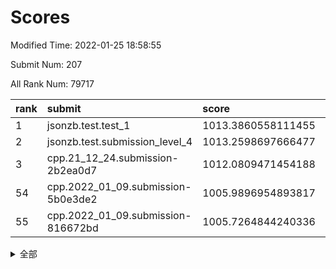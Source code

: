 # Scores

Modified Time: 2022-01-25 18:58:55

Submit Num: 207

All Rank Num: 79717

| rank |               submit               |       score        |       sigma        | pk_num |
| :--- | :--------------------------------- | :----------------- | :----------------- | :----- |
| 1    | jsonzb.test.test_1                 | 1013.3860558111455 | 0.779261687956689  | 1545   |
| 2    | jsonzb.test.submission_level_4     | 1013.2598697666477 | 0.8007559747875256 | 1536   |
| 3    | cpp.21_12_24.submission-2b2ea0d7   | 1012.0809471454188 | 0.7860810759989314 | 1547   |
| 54   | cpp.2022_01_09.submission-5b0e3de2 | 1005.9896954893817 | 0.7251778738423897 | 1542   |
| 55   | cpp.2022_01_09.submission-816672bd | 1005.7264844240336 | 0.7343080627466068 | 1542   |


<details>
<summary>全部</summary>

| rank |                 submit                 |       score        |       sigma        | pk_num |
| :--- | :------------------------------------- | :----------------- | :----------------- | :----- |
| 1    | jsonzb.test.test_1                     | 1013.3860558111455 | 0.779261687956689  | 1545   |
| 2    | jsonzb.test.submission_level_4         | 1013.2598697666477 | 0.8007559747875256 | 1536   |
| 3    | cpp.21_12_24.submission-2b2ea0d7       | 1012.0809471454188 | 0.7860810759989314 | 1547   |
| 4    | gobigger.level_3.submission_level_3_21 | 1011.867837575541  | 0.7844074310642071 | 1536   |
| 5    | gobigger.level_3.submission_level_3_2  | 1011.5023287228602 | 0.7776051068981923 | 1536   |
| 6    | gobigger.level_3.submission_level_3_33 | 1011.3682653773878 | 0.7908251005722914 | 1533   |
| 7    | gobigger.level_3.submission_level_3_43 | 1011.1994490498795 | 0.7806066815629723 | 1546   |
| 8    | gobigger.level_3.submission_level_3_10 | 1011.1796826582662 | 0.7734529443412297 | 1541   |
| 9    | gobigger.level_3.submission_level_3_41 | 1011.1585223344782 | 0.7810821610321018 | 1539   |
| 10   | gobigger.level_3.submission_level_3_47 | 1011.0775080349985 | 0.764765710316734  | 1541   |
| 11   | gobigger.level_3.submission_level_3_38 | 1011.0461466686191 | 0.7646167933703146 | 1538   |
| 12   | gobigger.level_3.submission_level_3_4  | 1010.9881021328049 | 0.7593591574905497 | 1542   |
| 13   | gobigger.level_3.submission_level_3_18 | 1010.9466747887533 | 0.7736570095785001 | 1541   |
| 14   | gobigger.level_3.submission_level_3_30 | 1010.7626766351822 | 0.7809821123099558 | 1537   |
| 15   | gobigger.level_3.submission_level_3_40 | 1010.7273927721402 | 0.7514089641276259 | 1542   |
| 16   | gobigger.level_3.submission_level_3_5  | 1010.6492751240637 | 0.8013707151607284 | 1543   |
| 17   | gobigger.level_3.submission_level_3_6  | 1010.6330362080924 | 0.7432072169943447 | 1537   |
| 18   | gobigger.level_3.submission_level_3_3  | 1010.6083919894753 | 0.7570045667707817 | 1539   |
| 19   | gobigger.level_3.submission_level_3_12 | 1010.543241052514  | 0.7712787298525456 | 1541   |
| 20   | gobigger.level_3.submission_level_3_27 | 1010.542317006928  | 0.7808616680254769 | 1543   |
| 21   | gobigger.level_3.submission_level_3_1  | 1010.4613307354371 | 0.7607482208156764 | 1539   |
| 22   | gobigger.level_3.submission_level_3_14 | 1010.4526362257895 | 0.7391297495365379 | 1537   |
| 23   | gobigger.level_3.submission_level_3_35 | 1010.4211311502352 | 0.780721917924379  | 1539   |
| 24   | gobigger.level_3.submission_level_3_23 | 1010.4139720061897 | 0.7667030925904887 | 1542   |
| 25   | gobigger.level_3.submission_level_3_24 | 1010.3949532859554 | 0.768940895437909  | 1545   |
| 26   | gobigger.level_3.submission_level_3_19 | 1010.3945338127355 | 0.7579644856331487 | 1543   |
| 27   | gobigger.level_3.submission_level_3_9  | 1010.301842353897  | 0.7741448160449467 | 1542   |
| 28   | gobigger.level_3.submission_level_3_7  | 1010.2952361171667 | 0.7623868184478991 | 1543   |
| 29   | gobigger.level_3.submission_level_3_26 | 1010.1650613300702 | 0.7473957664524778 | 1540   |
| 30   | gobigger.level_3.submission_level_3_29 | 1010.1527679825803 | 0.7432577423907304 | 1544   |
| 31   | gobigger.level_3.submission_level_3_34 | 1010.1277196542289 | 0.7782086092981392 | 1545   |
| 32   | gobigger.level_3.submission_level_3_39 | 1010.0982194093862 | 0.7510757453573185 | 1539   |
| 33   | gobigger.level_3.submission_level_3_25 | 1010.0051115010675 | 0.7431819070283314 | 1540   |
| 34   | gobigger.level_3.submission_level_3_44 | 1009.9697027394351 | 0.7687328759004997 | 1539   |
| 35   | gobigger.level_3.submission_level_3_13 | 1009.9409872588069 | 0.7528663766906847 | 1544   |
| 36   | gobigger.level_3.submission_level_3_46 | 1009.9095139114605 | 0.7439371948762744 | 1540   |
| 37   | gobigger.level_3.submission_level_3_42 | 1009.7776613564107 | 0.7543738640101058 | 1538   |
| 38   | gobigger.level_3.submission_level_3_37 | 1009.770464366405  | 0.7453170682965623 | 1540   |
| 39   | gobigger.level_3.submission_level_3_31 | 1009.7123454366011 | 0.7601572788019983 | 1547   |
| 40   | gobigger.level_3.submission_level_3_49 | 1009.5627488250873 | 0.7449347575593398 | 1537   |
| 41   | gobigger.level_3.submission_level_3_36 | 1009.4499807137598 | 0.7363401674663295 | 1538   |
| 42   | gobigger.level_3.submission_level_3_48 | 1009.4370885731383 | 0.7600272832563983 | 1541   |
| 43   | gobigger.level_3.submission_level_3_28 | 1009.3591228971757 | 0.7607232993912879 | 1545   |
| 44   | gobigger.level_3.submission_level_3_16 | 1009.3455235951982 | 0.7606852619083833 | 1540   |
| 45   | gobigger.level_3.submission_level_3_15 | 1009.0965954814035 | 0.7361736271597564 | 1539   |
| 46   | gobigger.level_3.submission_level_3_8  | 1009.0718773517362 | 0.7376863771500406 | 1543   |
| 47   | gobigger.level_3.submission_level_3_11 | 1009.0307063297212 | 0.7537219363638353 | 1536   |
| 48   | gobigger.level_3.submission_level_3_32 | 1008.9481594973591 | 0.7637539326547176 | 1536   |
| 49   | gobigger.level_3.submission_level_3_17 | 1008.9171292731801 | 0.74653140659524   | 1541   |
| 50   | gobigger.level_3.submission_level_3_22 | 1008.9152018888011 | 0.7534221961997039 | 1543   |
| 51   | gobigger.level_3.submission_level_3_0  | 1008.6535337443132 | 0.750599382508066  | 1541   |
| 52   | gobigger.level_3.submission_level_3_20 | 1008.5818171884973 | 0.7270965268182411 | 1543   |
| 53   | gobigger.level_3.submission_level_3_45 | 1008.4917481826265 | 0.7462751353257069 | 1542   |
| 54   | cpp.2022_01_09.submission-5b0e3de2     | 1005.9896954893817 | 0.7251778738423897 | 1542   |
| 55   | cpp.2022_01_09.submission-816672bd     | 1005.7264844240336 | 0.7343080627466068 | 1542   |
| 56   | gobigger.level_1.submission_level_1_13 | 1004.8417375977724 | 0.7144369419919111 | 1536   |
| 57   | gobigger.level_1.submission_level_1_40 | 1004.8125124062454 | 0.7308600272590947 | 1544   |
| 58   | gobigger.level_1.submission_level_1_21 | 1004.8087501316404 | 0.7168724035204296 | 1541   |
| 59   | gobigger.level_1.submission_level_1_49 | 1004.650312753132  | 0.7258430008523913 | 1538   |
| 60   | gobigger.level_1.submission_level_1_28 | 1004.6158434625793 | 0.7169104975261095 | 1537   |
| 61   | gobigger.level_1.submission_level_1_10 | 1004.0481087710477 | 0.7290688928382538 | 1541   |
| 62   | gobigger.level_1.submission_level_1_36 | 1004.0472243651083 | 0.7270559832673179 | 1536   |
| 63   | gobigger.level_1.submission_level_1_25 | 1004.0218040739412 | 0.7163497832077012 | 1535   |
| 64   | gobigger.level_1.submission_level_1_22 | 1003.9965209684592 | 0.7098121977055089 | 1542   |
| 65   | gobigger.level_1.submission_level_1_3  | 1003.9603689564026 | 0.7302137472898297 | 1539   |
| 66   | gobigger.level_1.submission_level_1_31 | 1003.84604728681   | 0.7286690880772361 | 1539   |
| 67   | gobigger.level_1.submission_level_1_30 | 1003.8231765616528 | 0.7196484912851351 | 1543   |
| 68   | gobigger.level_1.submission_level_1_46 | 1003.8183166603313 | 0.7107011621794855 | 1539   |
| 69   | gobigger.level_1.submission_level_1_41 | 1003.8072792344454 | 0.7184199312018327 | 1545   |
| 70   | gobigger.level_1.submission_level_1_32 | 1003.7075174239316 | 0.7162825071422595 | 1540   |
| 71   | gobigger.level_1.submission_level_1_4  | 1003.6750321563958 | 0.7153368599130918 | 1542   |
| 72   | gobigger.level_1.submission_level_1_8  | 1003.6661353361263 | 0.7261543592508801 | 1541   |
| 73   | gobigger.level_1.submission_level_1_34 | 1003.628427109452  | 0.7076140155610473 | 1541   |
| 74   | gobigger.level_1.submission_level_1_6  | 1003.6187298604522 | 0.7052256862979857 | 1537   |
| 75   | gobigger.level_1.submission_level_1_48 | 1003.6155394837708 | 0.7090774521635079 | 1540   |
| 76   | gobigger.level_1.submission_level_1_17 | 1003.5808739589589 | 0.7231843757500779 | 1546   |
| 77   | gobigger.level_1.submission_level_1_5  | 1003.4817610978643 | 0.7208628817706614 | 1535   |
| 78   | gobigger.level_1.submission_level_1_37 | 1003.4712352000065 | 0.7134985588648229 | 1544   |
| 79   | gobigger.level_1.submission_level_1_9  | 1003.4401300300536 | 0.7108539797515188 | 1535   |
| 80   | gobigger.level_1.submission_level_1_16 | 1003.3955206025437 | 0.7276270395817238 | 1541   |
| 81   | gobigger.level_1.submission_level_1_29 | 1003.388680198703  | 0.7232016749297769 | 1540   |
| 82   | gobigger.level_1.submission_level_1_19 | 1003.381933811753  | 0.7268934045635516 | 1543   |
| 83   | gobigger.level_1.submission_level_1_26 | 1003.3500775455387 | 0.7088436616415384 | 1540   |
| 84   | gobigger.level_1.submission_level_1_2  | 1003.3259103182052 | 0.7006932365988623 | 1540   |
| 85   | gobigger.level_1.submission_level_1_47 | 1003.3075367187093 | 0.7321626957033377 | 1546   |
| 86   | gobigger.level_1.submission_level_1_42 | 1003.2471040654124 | 0.7021728099200315 | 1537   |
| 87   | gobigger.level_1.submission_level_1_0  | 1003.2000225124494 | 0.7234819750305463 | 1540   |
| 88   | gobigger.level_1.submission_level_1_14 | 1002.9227909648018 | 0.7068327900490199 | 1536   |
| 89   | gobigger.level_1.submission_level_1_15 | 1002.893338512624  | 0.7165949350957441 | 1538   |
| 90   | gobigger.level_1.submission_level_1_39 | 1002.8561334983059 | 0.7255282292010916 | 1539   |
| 91   | gobigger.level_1.submission_level_1_23 | 1002.8096666432311 | 0.7127345304032814 | 1543   |
| 92   | gobigger.level_1.submission_level_1_35 | 1002.7942879286435 | 0.7136014300360268 | 1540   |
| 93   | gobigger.level_1.submission_level_1_1  | 1002.7182346919974 | 0.7241277296899143 | 1538   |
| 94   | gobigger.level_1.submission_level_1_7  | 1002.6793329659956 | 0.7097544545354617 | 1544   |
| 95   | gobigger.level_1.submission_level_1_18 | 1002.6299637146639 | 0.7216035241759052 | 1542   |
| 96   | gobigger.level_1.submission_level_1_27 | 1002.4434585902205 | 0.7215666989110741 | 1543   |
| 97   | gobigger.level_1.submission_level_1_24 | 1002.4177222262193 | 0.7356494310315237 | 1540   |
| 98   | gobigger.level_1.submission_level_1_33 | 1002.3895214302605 | 0.7170948902974105 | 1538   |
| 99   | gobigger.level_1.submission_level_1_45 | 1002.3707858059545 | 0.698932074482284  | 1539   |
| 100  | gobigger.level_1.submission_level_1_12 | 1002.1919774246998 | 0.7121425263849391 | 1536   |
| 101  | gobigger.level_1.submission_level_1_43 | 1002.1454211810158 | 0.7262924878796934 | 1540   |
| 102  | gobigger.level_1.submission_level_1_44 | 1001.8066939962495 | 0.715410265351827  | 1541   |
| 103  | gobigger.level_1.submission_level_1_11 | 1001.742281765426  | 0.7258711325894803 | 1540   |
| 104  | gobigger.level_1.submission_level_1_38 | 1001.643577246882  | 0.7112338068340622 | 1544   |
| 105  | gobigger.level_1.submission_level_1_20 | 1001.5540745567074 | 0.7113694867701161 | 1535   |
| 106  | gobigger.random.submission_random_26   | 997.2227866058568  | 0.7098790985390953 | 1544   |
| 107  | gobigger.random.submission_random_9    | 997.2092874717472  | 0.710867050991942  | 1535   |
| 108  | gobigger.random.submission_random_46   | 997.077620930949   | 0.7069705588815246 | 1542   |
| 109  | gobigger.random.submission_random_1    | 996.9738740968963  | 0.7216959966821834 | 1541   |
| 110  | gobigger.random.submission_random_48   | 996.948628195394   | 0.714689104085253  | 1539   |
| 111  | gobigger.random.submission_random_47   | 996.9177764562278  | 0.710220027995109  | 1540   |
| 112  | gobigger.random.submission_random_14   | 996.8522626260359  | 0.7180681986140859 | 1539   |
| 113  | gobigger.random.submission_random_24   | 996.7146001774688  | 0.7114001366502293 | 1543   |
| 114  | gobigger.random.submission_random_33   | 996.672355539072   | 0.708325076025496  | 1539   |
| 115  | gobigger.random.submission_random_42   | 996.4768891912735  | 0.7039575236298661 | 1545   |
| 116  | gobigger.random.submission_random_6    | 996.3672779305168  | 0.7019417905455497 | 1544   |
| 117  | gobigger.random.submission_random_29   | 996.2622321403768  | 0.7198956325705128 | 1539   |
| 118  | gobigger.random.submission_random_28   | 996.0143404208656  | 0.7207229203724964 | 1543   |
| 119  | gobigger.random.submission_random_35   | 995.9946524487212  | 0.7030997893737763 | 1543   |
| 120  | gobigger.random.submission_random_17   | 995.9793015112512  | 0.712373193477837  | 1539   |
| 121  | gobigger.random.submission_random_39   | 995.9526164450531  | 0.7100748930219518 | 1533   |
| 122  | gobigger.random.submission_random_43   | 995.9238052773654  | 0.7168036974973049 | 1543   |
| 123  | gobigger.random.submission_random_31   | 995.9192985339794  | 0.7248514086979175 | 1540   |
| 124  | gobigger.random.submission_random_19   | 995.9105179643446  | 0.7241335443272788 | 1540   |
| 125  | gobigger.random.submission_random_34   | 995.89056173342    | 0.7132022313557365 | 1544   |
| 126  | gobigger.random.submission_random_44   | 995.8778349174304  | 0.714826413566753  | 1542   |
| 127  | gobigger.random.submission_random_23   | 995.871724790793   | 0.7146322565149413 | 1542   |
| 128  | gobigger.random.submission_random_20   | 995.8572378428961  | 0.7147813223009727 | 1541   |
| 129  | gobigger.random.submission_random_3    | 995.8470016539264  | 0.7183667702995493 | 1543   |
| 130  | gobigger.random.submission_random_22   | 995.6529515813048  | 0.7019872059135154 | 1540   |
| 131  | gobigger.random.submission_random_25   | 995.6496385594634  | 0.7056384848909253 | 1536   |
| 132  | gobigger.random.submission_random_4    | 995.6047447599958  | 0.7000583193774089 | 1540   |
| 133  | gobigger.random.submission_random_0    | 995.6032653316236  | 0.7176471194798948 | 1542   |
| 134  | gobigger.random.submission_random_32   | 995.6028045283342  | 0.7221441895124484 | 1538   |
| 135  | gobigger.random.submission_random_27   | 995.5890535820813  | 0.7120173213550646 | 1542   |
| 136  | gobigger.random.submission_random_49   | 995.5804755827553  | 0.7264073767500522 | 1542   |
| 137  | gobigger.random.submission_random_40   | 995.5624156406012  | 0.709667429854071  | 1544   |
| 138  | gobigger.random.submission_random_11   | 995.5550716881671  | 0.7080180769323278 | 1537   |
| 139  | gobigger.random.submission_random_2    | 995.5314021641868  | 0.7152178617528399 | 1541   |
| 140  | gobigger.random.submission_random_13   | 995.5060482658209  | 0.7172920527350067 | 1539   |
| 141  | gobigger.random.submission_random_38   | 995.4539132324537  | 0.7089228927987414 | 1541   |
| 142  | gobigger.random.submission_random_45   | 995.4065253290629  | 0.7224151559154133 | 1542   |
| 143  | gobigger.random.submission_random_18   | 995.3953993122074  | 0.7184258615343532 | 1542   |
| 144  | gobigger.random.submission_random_41   | 995.3232834265459  | 0.7161987578598428 | 1538   |
| 145  | gobigger.random.submission_random_21   | 995.2772655222026  | 0.7108108803282711 | 1535   |
| 146  | gobigger.random.submission_random_7    | 995.2283626141405  | 0.7040197882505956 | 1543   |
| 147  | gobigger.random.submission_random_10   | 995.2151097464454  | 0.722999306940774  | 1540   |
| 148  | gobigger.random.submission_random_15   | 995.1727871092854  | 0.7100784708814702 | 1547   |
| 149  | gobigger.random.submission_random_5    | 995.0955106877656  | 0.6985988653171518 | 1539   |
| 150  | gobigger.random.submission_random_36   | 994.9892620784225  | 0.7134966115617358 | 1542   |
| 151  | gobigger.random.submission_random_30   | 994.9413198592207  | 0.718844126838832  | 1539   |
| 152  | gobigger.random.submission_random_12   | 994.9232513364778  | 0.7312154435274422 | 1544   |
| 153  | gobigger.random.submission_random_8    | 994.7706117077498  | 0.7118667645928352 | 1538   |
| 154  | gobigger.random.submission_random_16   | 994.6400238511898  | 0.6964176223133556 | 1543   |
| 155  | gobigger.random.submission_random_37   | 994.2285001934736  | 0.7122086670506078 | 1542   |
| 156  | gobigger.level_2.submission_level_2_45 | 994.0793827060586  | 0.7249357486837639 | 1541   |
| 157  | gobigger.level_2.submission_level_2_28 | 993.3812226765755  | 0.7266919855141954 | 1543   |
| 158  | gobigger.level_2.submission_level_2_19 | 993.1806736159947  | 0.7401195615086155 | 1543   |
| 159  | gobigger.level_2.submission_level_2_30 | 993.1472871515218  | 0.7266955035726904 | 1542   |
| 160  | gobigger.level_2.submission_level_2_32 | 993.0180939208717  | 0.7294360599516035 | 1539   |
| 161  | gobigger.level_2.submission_level_2_2  | 992.7354205353278  | 0.737203399688329  | 1545   |
| 162  | gobigger.level_2.submission_level_2_18 | 992.6778927651875  | 0.7278458031079147 | 1540   |
| 163  | gobigger.level_2.submission_level_2_43 | 992.6704932444615  | 0.7507681193614935 | 1539   |
| 164  | gobigger.level_2.submission_level_2_10 | 992.6186945741155  | 0.7522834998528467 | 1540   |
| 165  | gobigger.level_2.submission_level_2_42 | 992.5568175290783  | 0.7559233647646991 | 1537   |
| 166  | gobigger.level_2.submission_level_2_0  | 992.514404843542   | 0.7427748133297277 | 1545   |
| 167  | gobigger.level_2.submission_level_2_34 | 992.4421478942993  | 0.7370110114880484 | 1541   |
| 168  | gobigger.level_2.submission_level_2_20 | 992.4406039656538  | 0.7457666073690291 | 1542   |
| 169  | gobigger.level_2.submission_level_2_13 | 992.4223158227453  | 0.7399955580143052 | 1538   |
| 170  | gobigger.level_2.submission_level_2_17 | 992.3867066405027  | 0.7339461163484272 | 1543   |
| 171  | gobigger.level_2.submission_level_2_29 | 992.3261408317032  | 0.7507257723141118 | 1541   |
| 172  | gobigger.level_2.submission_level_2_22 | 992.2739399411408  | 0.7530063700300791 | 1542   |
| 173  | gobigger.level_2.submission_level_2_47 | 992.1690865453776  | 0.7342286765355105 | 1535   |
| 174  | gobigger.level_2.submission_level_2_27 | 992.1430729688662  | 0.7563925684941288 | 1540   |
| 175  | gobigger.level_2.submission_level_2_26 | 992.1242163833899  | 0.7484943171393758 | 1541   |
| 176  | gobigger.level_2.submission_level_2_9  | 991.9974850434122  | 0.7602230547594288 | 1536   |
| 177  | gobigger.level_2.submission_level_2_14 | 991.992249668858   | 0.7735564569502525 | 1539   |
| 178  | gobigger.level_2.submission_level_2_33 | 991.9724413302433  | 0.7553923217234363 | 1538   |
| 179  | gobigger.level_2.submission_level_2_25 | 991.9563981395414  | 0.7478809669111733 | 1542   |
| 180  | gobigger.level_2.submission_level_2_31 | 991.8295289263762  | 0.7481833045350668 | 1541   |
| 181  | gobigger.level_2.submission_level_2_44 | 991.7830842631519  | 0.7567475571693099 | 1534   |
| 182  | gobigger.level_2.submission_level_2_38 | 991.6905829964575  | 0.7377416194713067 | 1540   |
| 183  | gobigger.level_2.submission_level_2_23 | 991.6532526711381  | 0.7416540160048083 | 1543   |
| 184  | gobigger.level_2.submission_level_2_12 | 991.5259560379902  | 0.7385979538472649 | 1541   |
| 185  | gobigger.level_2.submission_level_2_4  | 991.4869596515217  | 0.7376541221876173 | 1541   |
| 186  | gobigger.level_2.submission_level_2_11 | 991.4671458159562  | 0.7503592556773659 | 1543   |
| 187  | gobigger.level_2.submission_level_2_3  | 991.3919647277404  | 0.7504912398332446 | 1541   |
| 188  | gobigger.level_2.submission_level_2_24 | 991.3883737174808  | 0.760872632885194  | 1546   |
| 189  | gobigger.level_2.submission_level_2_5  | 991.2010341701567  | 0.7512075654700814 | 1539   |
| 190  | gobigger.level_2.submission_level_2_15 | 991.1769575666968  | 0.7477564343811762 | 1539   |
| 191  | gobigger.level_2.submission_level_2_36 | 991.0981646232973  | 0.7579891559887949 | 1542   |
| 192  | gobigger.level_2.submission_level_2_8  | 991.0519143805823  | 0.7622012169329259 | 1539   |
| 193  | gobigger.level_2.submission_level_2_1  | 991.0298006871046  | 0.7712383453170523 | 1541   |
| 194  | gobigger.level_2.submission_level_2_40 | 991.0292181141324  | 0.7447998482989203 | 1541   |
| 195  | gobigger.level_2.submission_level_2_41 | 991.0027096248034  | 0.7477709924839807 | 1538   |
| 196  | gobigger.level_2.submission_level_2_37 | 990.9586089277642  | 0.7618049776143208 | 1540   |
| 197  | gobigger.level_2.submission_level_2_16 | 990.9486054385725  | 0.7602793048252916 | 1536   |
| 198  | gobigger.level_2.submission_level_2_21 | 990.9110284661081  | 0.7719594444102555 | 1534   |
| 199  | gobigger.level_2.submission_level_2_48 | 990.8105289903573  | 0.7654609621072315 | 1542   |
| 200  | gobigger.level_2.submission_level_2_6  | 990.7541343155509  | 0.749831315829841  | 1545   |
| 201  | gobigger.level_2.submission_level_2_49 | 990.7428714911944  | 0.7664592656666973 | 1537   |
| 202  | gobigger.level_2.submission_level_2_46 | 990.6616115503655  | 0.7490061459457854 | 1541   |
| 203  | gobigger.level_2.submission_level_2_39 | 990.526197182215   | 0.7587643604896577 | 1543   |
| 204  | gobigger.level_2.submission_level_2_35 | 990.5059276886707  | 0.7704958935601992 | 1540   |
| 205  | gobigger.level_2.submission_level_2_7  | 989.8936020147954  | 0.7579902423893559 | 1540   |
| 206  | gobigger.none.submission_none_1        | 976.6102335402209  | 1.3907255751735719 | 1535   |
| 207  | gobigger.none.submission_none_0        | 975.7941397962536  | 1.3645988300796186 | 1541   |

</details>